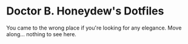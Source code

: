 # Doctor B. Honeydew's Dotfiles

You came to the wrong place if you're looking for any elegance. Move along... nothing to see here.